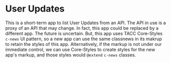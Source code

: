 # User Updates

This is a short-term app to list User Updates from an API. The API in use is a proxy of an API that may change. In fact, this app could be replaced by a different app. The future is uncertain. But, this app uses TACC Core-Styles `c-news` UI pattern, so a new app can use the same classnews in its makrup to retain the styles of this app. Alternatively, if the markup is not under our immediate control, we can use Core-Styles to create styles for the new app's markup, and those styles would `@extend` `c-news` classes.
